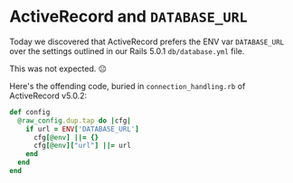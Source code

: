 # ActiveRecord and `DATABASE_URL` 

Today we discovered that ActiveRecord prefers the ENV var `DATABASE_URL` over the settings outlined in our Rails 5.0.1 `db/database.yml` file. 

This was not expected. 😐

Here's the offending code, buried in `connection_handling.rb` of ActiveRecord v5.0.2:

```ruby
def config
  @raw_config.dup.tap do |cfg|
    if url = ENV['DATABASE_URL']
      cfg[@env] ||= {}
      cfg[@env]["url"] ||= url
    end
  end
end
```

